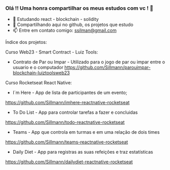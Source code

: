 ### Olá !! Uma honra compartilhar os meus estudos com vc ! 👋

- 🌱 Estudando react - blockchain - solidity
- 👯 Compartilhando aqui no github, os projetos que estudo
- 📫 Entre em contato comigo: ssilman@gmail.com

Índice dos projetos:

Curso Web23 - Smart Contract - Luiz Tools:

- Contrato de Par ou Impar - Utilizado para o jogo de par ou impar entre o usuario e o computador
https://github.com/Sillmann/parouimpar-blockchain-luiztoolsweb23



Curso Rocketseat React Native:
- I´m Here - App de lista de participantes de um evento;
  
https://github.com/Sillmann/imhere-reactnative-rocketseat

- To Do List - App para controlar tarefas a fazer e concluidas

https://github.com/Sillmann/todo-reactnative-rocketseat

- Teams - App que controla em turmas e em uma relação de dois times

https://github.com/Sillmann/teams-reactnative-rocketseat

- Daily Diet - App para registras as suas refeições e traz estatísticas

https://github.com/Sillmann/dailydiet-reactnative-rocketseat


<!--
**Sillmann/sillmann** is a ✨ _special_ ✨ repository because its `README.md` (this file) appears on your GitHub profile.

Here are some ideas to get you started:

- 🔭 I’m currently working on ...
- 🌱 I’m currently learning ...
- 👯 I’m looking to collaborate on ...
- 🤔 I’m looking for help with ...
- 💬 Ask me about ...
- 📫 How to reach me: ...
- 😄 Pronouns: ...
- ⚡ Fun fact: ...
-->
